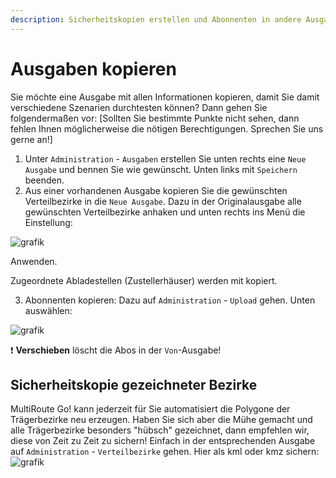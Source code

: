 ```yaml
---
description: Sicherheitskopien erstellen und Abonnenten in andere Ausgabe kopieren bzw. verschieben
---
```


# Ausgaben kopieren

Sie möchte eine Ausgabe mit allen Informationen kopieren, damit Sie damit verschiedene Szenarien durchtesten können? Dann gehen Sie folgendermaßen vor:
[Sollten Sie bestimmte Punkte nicht sehen, dann fehlen Ihnen möglicherweise die nötigen Berechtigungen. Sprechen Sie uns gerne an!]

1. Unter ```Administration``` - ```Ausgaben``` erstellen Sie unten rechts eine ```Neue Ausgabe``` und bennen Sie wie gewünscht. Unten links mit ```Speichern``` beenden.
2. Aus einer vorhandenen Ausgabe kopieren Sie die gewünschten Verteilbezirke in die ```Neue Ausgabe```. 
Dazu in der Originalausgabe alle gewünschten Verteilbezirke anhaken und unten rechts ins Menü die Einstellung: 

![grafik](https://github.com/gbconsite/MultiRoute-Go/assets/99329016/506ddd66-5cea-4dcf-8719-236177c5fa9a "Markierte Verteilbezirke in eine beliebige Ausgabe kopieren oder verschieben")

Anwenden.

Zugeordnete Abladestellen (Zustellerhäuser) werden mit kopiert.


3. Abonnenten kopieren:
Dazu auf  ```Administration``` - ```Upload``` gehen.
Unten auswählen:

![grafik](https://github.com/gbconsite/MultiRoute-Go/assets/99329016/f57a5343-b242-4a66-ab84-1f31b296d3b3 "Abos in andere Ausgabe kopieren oder verschieben")

❗ **Verschieben** löscht die Abos in der ```Von```-Ausgabe!




## Sicherheitskopie gezeichneter Bezirke

MultiRoute Go! kann jederzeit für Sie automatisiert die Polygone der Trägerbezirke neu erzeugen. Haben Sie sich aber die Mühe gemacht und alle Trägerbezirke besonders "hübsch" gezeichnet, dann empfehlen wir, diese von Zeit zu Zeit zu sichern!
Einfach in der entsprechenden Ausgabe auf ```Administration``` - ```Verteilbezirke``` gehen. 
Hier als kml oder kmz sichern:
![grafik](https://github.com/gbconsite/MultiRoute-Go/assets/99329016/bb118e97-8e23-4563-958a-e5fab6729276 "Polygone sichern mitteles kml oder kmz")
